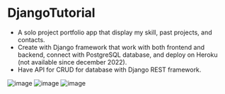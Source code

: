# DjangoTutorial

- A solo project portfolio app that display my skill, past projects, and contacts.
- Create with Django framework that work with both frontend and backend, connect with PostgreSQL database, and deploy on Heroku (not available since december 2022).
- Have API for CRUD for database with Django REST framework.

![image](https://user-images.githubusercontent.com/17409181/218476692-1121b660-d50b-42bf-8aaa-b5e448c14228.png)
![image](https://user-images.githubusercontent.com/17409181/218476571-61d54cf3-f088-4ac4-8989-2925f8a7ff98.png)
![image](https://user-images.githubusercontent.com/17409181/218477281-99ae3dd3-7637-4c2f-a00e-6f6843267063.png)
